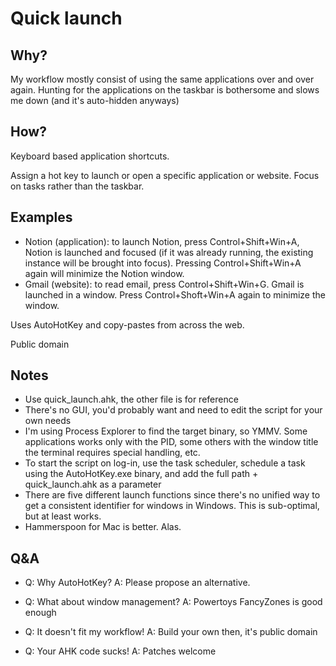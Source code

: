 # Quick launch

## Why?
My workflow mostly consist of using the same applications over and over again. Hunting for the applications on the taskbar is bothersome and slows me down (and it's auto-hidden anyways)

## How?
Keyboard based application shortcuts.

Assign a hot key to launch or open a specific application or website. 
Focus on tasks rather than the taskbar.

## Examples
* Notion (application): to launch Notion, press Control+Shift+Win+A, Notion is launched and focused (if it was already running, the existing instance will be brought into focus). Pressing Control+Shift+Win+A again will minimize the Notion window. 
* Gmail (website): to read email, press Control+Shift+Win+G. Gmail is launched in a window. Press Control+Shoft+Win+A again to minimize the window.

Uses AutoHotKey and copy-pastes from across the web.

Public domain

## Notes

* Use quick_launch.ahk, the other file is for reference
* There's no GUI, you'd probably want and need to edit the script for your own needs
* I'm using Process Explorer to find the target binary, so YMMV. Some applications works only with the PID, some others with the window title the terminal requires special handling, etc.
* To start the script on log-in, use the task scheduler, schedule a task using the AutoHotKey.exe binary, and add the full path + quick_launch.ahk as a parameter
* There are five different launch functions since there's no unified way to get a consistent identifier for windows in Windows. This is sub-optimal, but at least works.
* Hammerspoon for Mac is better. Alas.

## Q&A
* Q: Why AutoHotKey?
  A: Please propose an alternative.
  
* Q: What about window management?
  A: Powertoys FancyZones is good enough 

* Q: It doesn't fit my workflow!
  A: Build your own then, it's public domain
  
* Q: Your AHK code sucks!
  A: Patches welcome
